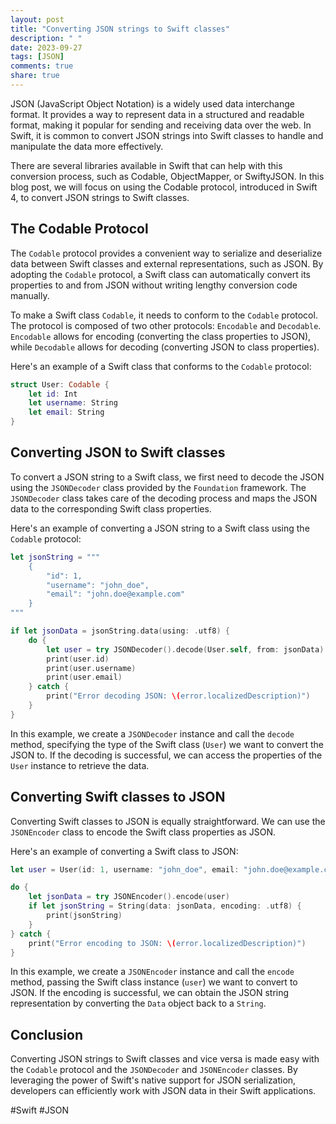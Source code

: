 ```yaml
---
layout: post
title: "Converting JSON strings to Swift classes"
description: " "
date: 2023-09-27
tags: [JSON]
comments: true
share: true
---
```


JSON (JavaScript Object Notation) is a widely used data interchange format. It provides a way to represent data in a structured and readable format, making it popular for sending and receiving data over the web. In Swift, it is common to convert JSON strings into Swift classes to handle and manipulate the data more effectively.

There are several libraries available in Swift that can help with this conversion process, such as Codable, ObjectMapper, or SwiftyJSON. In this blog post, we will focus on using the Codable protocol, introduced in Swift 4, to convert JSON strings to Swift classes.

## The Codable Protocol

The `Codable` protocol provides a convenient way to serialize and deserialize data between Swift classes and external representations, such as JSON. By adopting the `Codable` protocol, a Swift class can automatically convert its properties to and from JSON without writing lengthy conversion code manually.

To make a Swift class `Codable`, it needs to conform to the `Codable` protocol. The protocol is composed of two other protocols: `Encodable` and `Decodable`. `Encodable` allows for encoding (converting the class properties to JSON), while `Decodable` allows for decoding (converting JSON to class properties).

Here's an example of a Swift class that conforms to the `Codable` protocol:

```swift
struct User: Codable {
    let id: Int
    let username: String
    let email: String
}
```

## Converting JSON to Swift classes

To convert a JSON string to a Swift class, we first need to decode the JSON using the `JSONDecoder` class provided by the `Foundation` framework. The `JSONDecoder` class takes care of the decoding process and maps the JSON data to the corresponding Swift class properties.

Here's an example of converting a JSON string to a Swift class using the `Codable` protocol:

```swift
let jsonString = """
    {
        "id": 1,
        "username": "john_doe",
        "email": "john.doe@example.com"
    }
"""

if let jsonData = jsonString.data(using: .utf8) {
    do {
        let user = try JSONDecoder().decode(User.self, from: jsonData)
        print(user.id)
        print(user.username)
        print(user.email)
    } catch {
        print("Error decoding JSON: \(error.localizedDescription)")
    }
}
```

In this example, we create a `JSONDecoder` instance and call the `decode` method, specifying the type of the Swift class (`User`) we want to convert the JSON to. If the decoding is successful, we can access the properties of the `User` instance to retrieve the data.

## Converting Swift classes to JSON

Converting Swift classes to JSON is equally straightforward. We can use the `JSONEncoder` class to encode the Swift class properties as JSON.

Here's an example of converting a Swift class to JSON:

```swift
let user = User(id: 1, username: "john_doe", email: "john.doe@example.com")

do {
    let jsonData = try JSONEncoder().encode(user)
    if let jsonString = String(data: jsonData, encoding: .utf8) {
        print(jsonString)
    }
} catch {
    print("Error encoding to JSON: \(error.localizedDescription)")
}
```

In this example, we create a `JSONEncoder` instance and call the `encode` method, passing the Swift class instance (`user`) we want to convert to JSON. If the encoding is successful, we can obtain the JSON string representation by converting the `Data` object back to a `String`.

## Conclusion

Converting JSON strings to Swift classes and vice versa is made easy with the `Codable` protocol and the `JSONDecoder` and `JSONEncoder` classes. By leveraging the power of Swift's native support for JSON serialization, developers can efficiently work with JSON data in their Swift applications.

#Swift #JSON